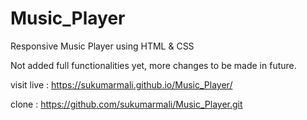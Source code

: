 # Music_Player
Responsive Music Player using HTML &amp; CSS

Not added full functionalities yet, more changes to be made in future.

visit live : https://sukumarmali.github.io/Music_Player/

clone : https://github.com/sukumarmali/Music_Player.git
